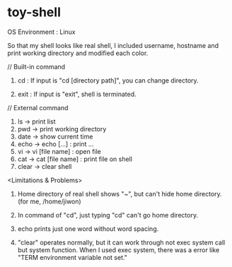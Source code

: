 # toy-shell

OS Environment : Linux

So that my shell looks like real shell, I included username, hostname and print working directory and modified each color.

// Built-in command

1) cd : If input is "cd [directory path]", you can change directory. 

2) exit : If input is "exit", shell is terminated.

// External command

1) ls -> print list
2) pwd -> print working directory
3) date -> show current time
4) echo -> echo [...] : print ...
5) vi -> vi [file name] : open file
6) cat -> cat [file name] : print file on shell
7) clear -> clear shell

<Limitations & Problems>

1) Home directory of real shell shows "~", but can't hide home directory. (for me, /home/jiwon)

2) In command of "cd", just typing "cd" can't go home directory.

3) echo prints just one word without word spacing.

4) "clear" operates normally, but it can work through not exec system call but system function. When I used exec system, there was a error like "TERM environment variable not set." 


